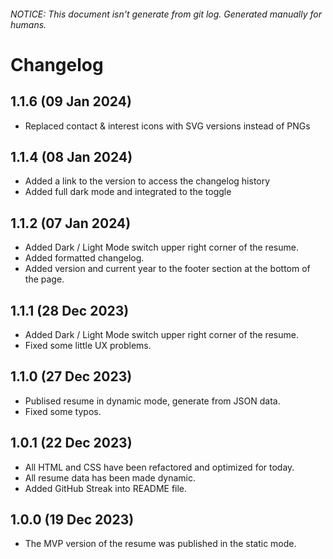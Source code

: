 ###### NOTICE: This document isn't generate from git log. Generated manually for humans.

# Changelog

## 1.1.6 (09 Jan 2024)
* Replaced contact & interest icons with SVG versions instead of PNGs

## 1.1.4 (08 Jan 2024)
* Added a link to the version to access the changelog history
* Added full dark mode and integrated to the toggle

## 1.1.2 (07 Jan 2024)
* Added Dark / Light Mode switch upper right corner of the resume.
* Added formatted changelog.
* Added version and current year to the footer section at the bottom of the page.

## 1.1.1 (28 Dec 2023)
* Added Dark / Light Mode switch upper right corner of the resume.
* Fixed some little UX problems.

## 1.1.0 (27 Dec 2023)
* Publised resume in dynamic mode, generate from JSON data.
* Fixed some typos.

## 1.0.1 (22 Dec 2023)
* All HTML and CSS have been refactored and optimized for today.
* All resume data has been made dynamic.
* Added GitHub Streak into README file.

## 1.0.0 (19 Dec 2023)
* The MVP version of the resume was published in the static mode.
